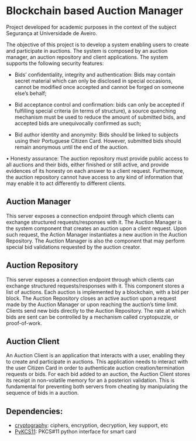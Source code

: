 # Blockchain based Auction Manager

Project developed for academic purposes in the context of the subject Segurança at Universidade de Aveiro.

The objective of this project is to develop a system enabling users to create and participate in auctions. The system is composed by an auction manager,
an auction repository and client applications. The system supports the following security features:

* Bids’ confidentiality, integrity and authentication: Bids may contain secret material which can only be disclosed in special occasions, cannot be modified once accepted and cannot be forged on someone else’s behalf; 

* Bid acceptance control and confirmation: bids can only be accepted if fulfilling special criteria (in terms of structure), a source quenching mechanism must be used to reduce the amount of submitted bids, and accepted bids are unequivocally confirmed as such;

* Bid author identity and anonymity: Bids should be linked to subjects using their Portuguese Citizen Card. However, submitted
bids should remain anonymous until the end of the auction.

• Honesty assurance: The auction repository must provide public access to all auctions and their bids, either finished or still active, and provide evidences of its honesty on each answer to a client request. Furthermore, the auction repository cannot have access to any kind of information that may enable it to act differently to different clients.

## Auction Manager

This server exposes a connection endpoint through which clients can exchange structured requests/responses with it.
The Auction Manager is the system component that creates an auction upon a client request. Upon such request, the Action Manager instantiates a new auction in the Auction Repository. The Auction Manager is also the component that may perform special bid
validations requested by the auction creator.

## Auction Repository

This server exposes a connection endpoint through which clients can exchange structured requests/responses with it.
This component stores a list of auctions. Each auction is implemented by a blockchain, with a bid per block.
The Auction Repository closes an active auction upon a request made by the Auction Manager or upon reaching the auction’s time limit.
Clients send new bids directly to the Auction Repository. The rate at which bids are sent can be controlled by a mechanism called cryptopuzzle, or proof-of-work.

## Auction Client
An Auction Client is an application that interacts with a user, enabling they to create and participate in auctions. This application needs to interact with the user Citizen Card in order to authenticate auction creation/termination requests or bids.
For each bid added to an auction, the Auction Client stores its receipt in non-volatile memory for an à posteriori validation. This is fundamental for preventing both servers from cheating by manipulating the sequence of bids in a auction.

## Dependencies:
* [cryptography](https://cryptography.io): ciphers, encryption, decryption, key support, etc
* [PyKCS11](https://bitbucket.org/PyKCS11/pykcs11): PKCS\#11 python interface for smart card
